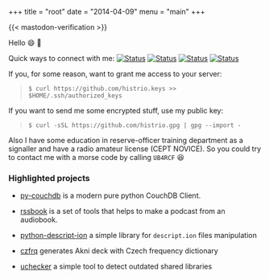 +++
title = "root"
date = "2014-04-09"
menu = "main"
+++


{{< mastodon-verification \>}}

Hello :smile: :wave:

Quick ways to connect with me: 
[![Status](https://badgen.net/badge/icon/email?icon=terminal&label)](mailto:rinat.sabitov@gmail.com)
[![Status](https://badgen.net/badge/icon/telegram?icon=telegram&label)](https://t.me/histrio)
[![Status](https://badgen.net/keybase/pgp/lukechilds)](https://keybase.io/histrio)
[![Status](https://badgen.net/badge/icon/discord?icon=discord&label)](https://discordapp.com/users/334224768645595137)

If you, for some reason, want to grant me access to your server:

> `$ curl https://github.com/histrio.keys >> $HOME/.ssh/authorized_keys`

If you want to send me some encrypted stuff, use my public key:

> `$ curl -sSL https://github.com/histrio.gpg | gpg --import -`

Also I have some education in reserve-officer training department as a signaller and have a radio amateur license (CEPT NOVICE). So you could try to contact me with a morse code by calling `UB4RCF` :laughing:


### **Highlighted projects**

- [py-couchdb](https://github.com/histrio/py-couchdb) is a modern pure python CouchDB Client.

- [rssbook](https://github.com/histrio/rssbook) is a set of tools that helps to make a podcast from an audiobook.

- [python-descript-ion](https://github.com/histrio/python-descript-ion) a simple library for `descript.ion` files manipulation

- [czfrq](https://github.com/histrio/czfrq) generates Akni deck with Czech frequency dictionary

- [uchecker](https://github.com/cloudlinux/kcare-uchecker/) a simple tool to detect outdated shared libraries 

